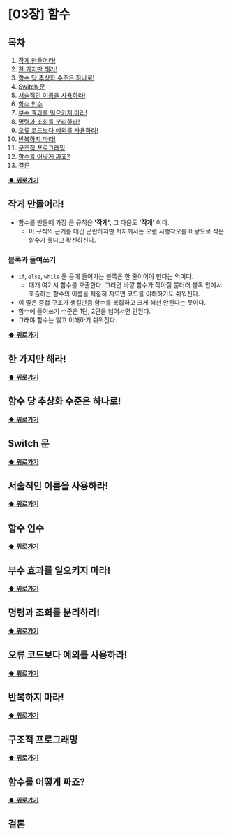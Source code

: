 # [03장] 함수

## 목차

1. [작게 만들어라!](#작게-만들어라!)
2. [한 가지만 해라!](#한-가지만-해라!)
3. [함수 당 추상화 수준은 하나로!](#함수-당-추상화-수준은-하나로!)
4. [Switch 문](#Switch-문)
5. [서술적인 이름을 사용하라!](#서술적인-이름을-사용하라!)
6. [함수 인수](#함수-인수)
7. [부수 효과를 일으키지 마라!](#부수-효과를-일으키지-마라!)
8. [명령과 조회를 분리하라!](#명령과-조회를-분리하라!)
9. [오류 코드보다 예외를 사용하라!](#오류-코드보다-예외를-사용하라!)
10. [반복하지 마라!](#반복하지-마라!)
11. [구조적 프로그래밍](#구조적-프로그래밍)
12. [함수를 어떻게 짜죠?](#함수를-어떻게-짜죠?)
13. [결론](#결론)

**[⬆ 위로가기](#목차)**

## 작게 만들어라!

- 함수를 만들때 가장 큰 규칙은 **'작게'**, 그 다음도 **'작게'** 이다.
  - 이 규칙의 근거를 대긴 곤란하지만 저자께서는 오랜 시행착오를 바탕으로 작은 함수가 좋다고 확신하신다.

### 블록과 들여쓰기

- `if`, `else`, `while` 문 등에 들어가는 블록은 한 줄이어야 한다는 의미다.
  - 대개 여기서 함수를 호출한다. 그러면 바깥 함수가 작아질 뿐더러 블록 안에서 호출하는 함수의 이름을 적절히 지으면 코드를 이해하기도 쉬워진다.
- 이 말은 중첩 구조가 생길만큼 함수를 복잡하고 크게 해선 안된다는 뜻이다.
- 함수에 들여쓰기 수준은 1단, 2단을 넘어서면 안된다.
- 그래야 함수는 읽고 이해하기 쉬워진다.

**[⬆ 위로가기](#목차)**

## 한 가지만 해라!

**[⬆ 위로가기](#목차)**

## 함수 당 추상화 수준은 하나로!

**[⬆ 위로가기](#목차)**

## Switch 문

**[⬆ 위로가기](#목차)**

## 서술적인 이름을 사용하라!

**[⬆ 위로가기](#목차)**

## 함수 인수

**[⬆ 위로가기](#목차)**

## 부수 효과를 일으키지 마라!

**[⬆ 위로가기](#목차)**

## 명령과 조회를 분리하라!

**[⬆ 위로가기](#목차)**

## 오류 코드보다 예외를 사용하라!

**[⬆ 위로가기](#목차)**

## 반복하지 마라!

**[⬆ 위로가기](#목차)**

## 구조적 프로그래밍

**[⬆ 위로가기](#목차)**

## 함수를 어떻게 짜죠?

**[⬆ 위로가기](#목차)**

## 결론
